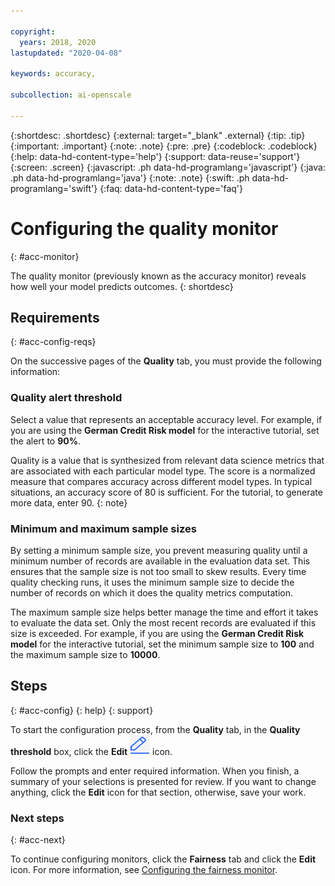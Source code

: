 ```yaml
---

copyright:
  years: 2018, 2020
lastupdated: "2020-04-08"

keywords: accuracy, 

subcollection: ai-openscale

---
```


{:shortdesc: .shortdesc}
{:external: target="_blank" .external}
{:tip: .tip}
{:important: .important}
{:note: .note}
{:pre: .pre}
{:codeblock: .codeblock}
{:help: data-hd-content-type='help'}
{:support: data-reuse='support'}
{:screen: .screen}
{:javascript: .ph data-hd-programlang='javascript'}
{:java: .ph data-hd-programlang='java'}
{:note: .note}
{:swift: .ph data-hd-programlang='swift'}
{:faq: data-hd-content-type='faq'}

# Configuring the quality monitor
{: #acc-monitor}

The quality monitor (previously known as the accuracy monitor) reveals how well your model predicts outcomes.
{: shortdesc}

## Requirements
{: #acc-config-reqs}

On the successive pages of the **Quality** tab, you must provide the following information:

### Quality alert threshold

Select a value that represents an acceptable accuracy level. For example, if you are using the **German Credit Risk model** for the interactive tutorial, set the alert to **90%**.

Quality is a value that is synthesized from relevant data science metrics that are associated with each particular model type. The score is a normalized measure that compares accuracy across different model types. In typical situations, an accuracy score of 80 is sufficient. For the tutorial, to generate more data, enter 90.
{: note}

### Minimum and maximum sample sizes

By setting a minimum sample size, you prevent measuring quality until a minimum number of records are available in the evaluation data set. This ensures that the sample size is not too small to skew results. Every time quality checking runs, it uses the minimum sample size to decide the number of records on which it does the quality metrics computation.

The maximum sample size helps better manage the time and effort it takes to evaluate the data set. Only the most recent records are evaluated if this size is exceeded. For example, if you are using the **German Credit Risk model** for the interactive tutorial, set the minimum sample size to **100** and the maximum sample size to **10000**.

## Steps
{: #acc-config}
{: help} 
{: support}

To start the configuration process, from the **Quality** tab, in the **Quality threshold** box, click the **Edit** ![The edit icon](images/wos-edit-icon.png) icon.

Follow the prompts and enter required information. When you finish, a summary of your selections is presented for review. If you want to change anything, click the **Edit** icon for that section, otherwise, save your work.

### Next steps
{: #acc-next}

To continue configuring monitors, click the **Fairness** tab and click the **Edit** icon. For more information, see [Configuring the fairness monitor](/docs/services/ai-openscale?topic=ai-openscale-mf-monitor).
